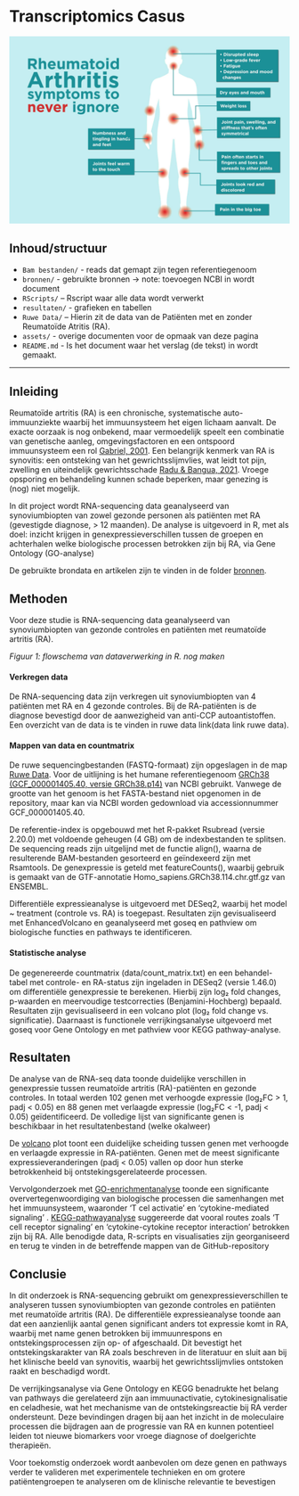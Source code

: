 # Transcriptomics Casus

<p align="center">
  <img src="assets/0419_RA-Symptoms.jpg" alt="Reuma Symptomen" width="600"/>
</p>

## Inhoud/structuur

- `Bam bestanden/` - reads dat gemapt zijn tegen referentiegenoom  
- `bronnen/` - gebruikte bronnen -> note: toevoegen NCBI in wordt document
- `RScripts/` – Rscript waar alle data wordt verwerkt 
- `resultaten/` - grafieken en tabellen
- `Ruwe Data/` – Hierin zit de data van de Patiënten met en zonder Reumatoïde Atritis (RA).
- `assets/` - overige documenten voor de opmaak van deze pagina
- `README.md` - Is het document waar het verslag (de tekst) in wordt gemaakt. 






---

## Inleiding

Reumatoïde artritis (RA) is een chronische, systematische auto-immuunziekte waarbij het immuunsysteem het eigen lichaam aanvalt. De exacte oorzaak is nog onbekend, maar vermoedelijk speelt een combinatie van genetische aanleg, omgevingsfactoren en een ontspoord immuunsysteem een rol [Gabriel, 2001](Bronnen/gabriel2001.pdf). Een belangrijk kenmerk van RA is synovitis: een ontsteking van het gewrichtsslijmvlies, wat leidt tot pijn, zwelling en uiteindelijk gewrichtsschade [Radu & Bangua, 2021](Bronnen/cells-10-02857-v2.pdf). Vroege opsporing en behandeling kunnen schade beperken, maar genezing is (nog) niet mogelijk.

In dit project wordt RNA-sequencing data geanalyseerd van synoviumbiopten van zowel gezonde personen als patiënten met RA (gevestigde diagnose, > 12 maanden). De analyse is uitgevoerd in R, met als doel: inzicht krijgen in genexpressieverschillen tussen de groepen en achterhalen welke biologische processen betrokken zijn bij RA, via Gene Ontology (GO-analyse) 

De gebruikte brondata en artikelen zijn te vinden in de folder [bronnen](Bronnen). 



## Methoden

Voor deze studie is RNA-sequencing data geanalyseerd van synoviumbiopten van gezonde controles en patiënten met reumatoïde artritis (RA).

*Figuur 1: flowschema van dataverwerking in R. nog maken*


#### Verkregen data

De RNA-sequencing data zijn verkregen uit synoviumbiopten van 4 patiënten met RA en 4 gezonde controles. Bij de RA-patiënten is de diagnose bevestigd door de aanwezigheid van anti-CCP autoantistoffen. Een overzicht van de data is te vinden in  ruwe data link(data link ruwe data).

#### Mappen van data en countmatrix 
De ruwe sequencingbestanden (FASTQ-formaat) zijn opgeslagen in de map [Ruwe Data](Ruwe-Data/Data_RA_raw). Voor de uitlijning is het humane referentiegenoom [GRCh38 (GCF_000001405.40, versie GRCh38.p14)](https://www.ncbi.nlm.nih.gov/datasets/genome/GCF_000001405.40/) van NCBI gebruikt. Vanwege de grootte van het genoom is het FASTA-bestand niet opgenomen in de repository, maar kan via NCBI worden gedownload via accessionnummer GCF_000001405.40.

De referentie-index is opgebouwd met het R-pakket Rsubread (versie 2.20.0) met voldoende geheugen (4 GB) om de indexbestanden te splitsen. De sequencing reads zijn uitgelijnd met de functie align(), waarna de resulterende BAM-bestanden gesorteerd en geïndexeerd zijn met Rsamtools. De genexpressie is geteld met featureCounts(), waarbij gebruik is gemaakt van de GTF-annotatie Homo_sapiens.GRCh38.114.chr.gtf.gz van ENSEMBL.

Differentiële expressieanalyse is uitgevoerd met DESeq2, waarbij het model ~ treatment (controle vs. RA) is toegepast. Resultaten zijn gevisualiseerd met EnhancedVolcano en geanalyseerd met goseq en pathview om biologische functies en pathways te identificeren.

#### Statistische analyse
De gegenereerde countmatrix (data/count_matrix.txt) en een behandel-tabel met controle- en RA-status zijn ingeladen in DESeq2 (versie 1.46.0) om differentiële genexpressie te berekenen. Hierbij zijn log₂ fold changes, p-waarden en meervoudige testcorrecties (Benjamini-Hochberg) bepaald. Resultaten zijn gevisualiseerd in een volcano plot (log₂ fold change vs. significatie). Daarnaast is functionele verrijkingsanalyse uitgevoerd met goseq voor Gene Ontology en met pathview voor KEGG pathway-analyse.

## Resultaten

De analyse van de RNA-seq data toonde duidelijke verschillen in genexpressie tussen reumatoïde artritis (RA)-patiënten en gezonde controles. In totaal werden 102 genen met verhoogde expressie (log₂FC > 1, padj < 0.05) en 88 genen met verlaagde expressie (log₂FC < -1, padj < 0.05) geïdentificeerd. De volledige lijst van significante genen is beschikbaar in het resultatenbestand (welke okalweer) 


De [volcano](Resultaten/Plots/VolcanoplotRA.png) plot toont een duidelijke scheiding tussen genen met verhoogde en verlaagde expressie in RA-patiënten. Genen met de meest significante expressieveranderingen (padj < 0.05) vallen op door hun sterke betrokkenheid bij ontstekingsgerelateerde processen.

Vervolgonderzoek met [GO-enrichmentanalyse](Resultaten/Plots/Rplot02.png) toonde een significante oververtegenwoordiging van biologische processen die samenhangen met het immuunsysteem, waaronder ‘T cel activatie’ en ‘cytokine-mediated signaling’ . [KEGG-pathwayanalyse](Resultaten/hsa03260.png) suggereerde dat vooral routes zoals ‘T cell receptor signaling’ en ‘cytokine-cytokine receptor interaction’ betrokken zijn bij RA.
Alle benodigde data, R-scripts en visualisaties zijn georganiseerd en terug te vinden in de betreffende mappen van de GitHub-repository 


## Conclusie

In dit onderzoek is RNA-sequencing gebruikt om genexpressieverschillen te analyseren tussen synoviumbiopten van gezonde controles en patiënten met reumatoïde artritis (RA). De differentiële expressieanalyse toonde aan dat een aanzienlijk aantal genen significant anders tot expressie komt in RA, waarbij met name genen betrokken bij immuunrespons en ontstekingsprocessen zijn op- of afgeschaald. Dit bevestigt het ontstekingskarakter van RA zoals beschreven in de literatuur en sluit aan bij het klinische beeld van synovitis, waarbij het gewrichtsslijmvlies ontstoken raakt en beschadigd wordt.

De verrijkingsanalyse via Gene Ontology en KEGG benadrukte het belang van pathways die gerelateerd zijn aan immuunactivatie, cytokinesignalisatie en celadhesie, wat het mechanisme van de ontstekingsreactie bij RA verder ondersteunt. Deze bevindingen dragen bij aan het inzicht in de moleculaire processen die bijdragen aan de progressie van RA en kunnen potentieel leiden tot nieuwe biomarkers voor vroege diagnose of doelgerichte therapieën.

Voor toekomstig onderzoek wordt aanbevolen om deze genen en pathways verder te valideren met experimentele technieken en om grotere patiëntengroepen te analyseren om de klinische relevantie te bevestigen




